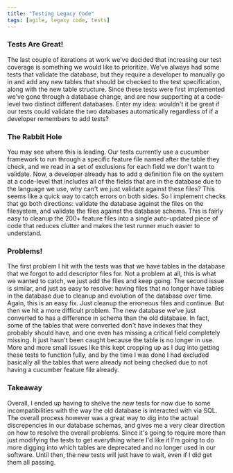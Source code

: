 ```yaml
---
title: "Testing Legacy Code"
tags: [agile, legacy code, tests]
---
```


### Tests Are Great!
The last couple of iterations at work we've decided that increasing our test coverage is something we would like to prioritize.  We've always had some tests that validate the database, but they require a developer to manually go in and add any new tables that should be checked to the test specification, along with the new table structure.  Since these tests were first implemented we've gone through a database change, and are now supporting at a code-level two distinct different databases.  Enter my idea: wouldn't it be great if our tests could validate the two databases automatically regardless of if a developer remembers to add tests?

### The Rabbit Hole
You may see where this is leading.  Our tests currently use a cucumber framework to run through a specific feature file named after the table they check, and we read in a set of exclusions for each field we don't want to validate. Now, a developer already has to add a definition file on the system at a code-level that includes all of the fields that are in the database due to the language we use, why can't we just validate against these files?  This seems like a quick way to catch errors on both sides. So I implement checks that go both directions: validate the database against the files on the filesystem, and validate the files against the database schema. This is fairly easy to cleanup the 200+ feature files into a single auto-updated piece of code that reduces clutter and makes the test runner much easier to understand.

### Problems!
The first problem I hit with the tests was that we have tables in the database that we forgot to add descriptor files for. Not a problem at all, this is what we wanted to catch, we just add the files and keep going.  The second issue is similar, and just as easy to resolve: having files that no longer have tables in the database due to cleanup and evolution of the database over time. Again, this is an easy fix. Just cleanup the erroneous files and continue. But then we hit a more difficult problem.  The new database we've just converted to has a difference in schema than the old database.  In fact, some of the tables that were converted don't have indexes that they probably should have, and one even has missing a critical field completely missing.  It just hasn't been caught because the table is no longer in use.  More and more small issues like this kept cropping up as I dug into getting these tests to function fully, and by the time I was done I had excluded basically all the tables that were already not being checked due to not having a cucumber feature file already.  

### Takeaway
Overall, I ended up having to shelve the new tests for now due to some incompatibilities with the way the old database is interacted with via SQL. The overall process however was a great way to dig into the actual discrepencies in our database schemas, and gives me a very clear direction on how to resolve the overall problems.  Since it's going to require more than just modifying the tests to get everything where I'd like it I'm going to do more digging into which tables are deprecated and no longer used in our software. Until then, the new tests will just have to wait, even if I did get them all passing.
